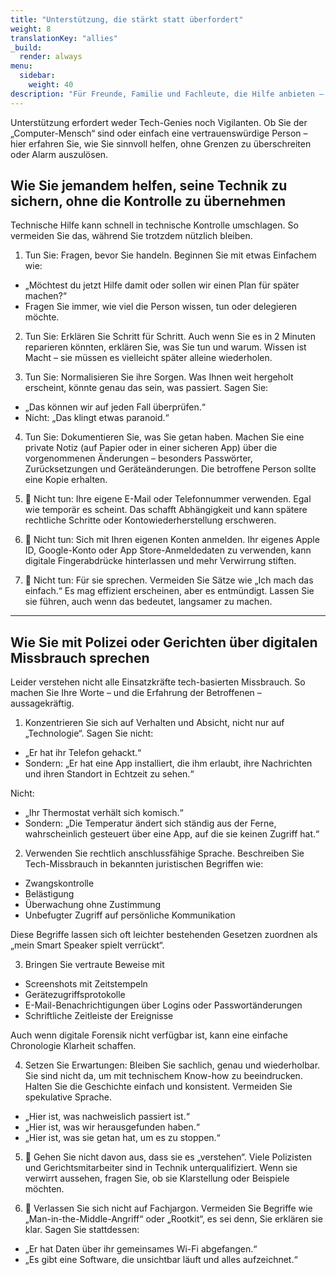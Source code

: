 ```yaml
---
title: "Unterstützung, die stärkt statt überfordert"
weight: 8
translationKey: "allies"
_build:
  render: always
menu:
  sidebar:
    weight: 40
description: "Für Freunde, Familie und Fachleute, die Hilfe anbieten – dieser Abschnitt bietet traumasensible Technik-Tipps, was man sagen sollte (und was nicht), und wie man vermeidet, Dinge unbeabsichtigt zu verschlimmern. Inklusive was man zur Polizei oder vor Gericht mitbringen sollte und wie man digitalen Missbrauch verständlich erklärt."
---
```


Unterstützung erfordert weder Tech-Genies noch Vigilanten. Ob Sie der „Computer-Mensch“ sind oder einfach eine vertrauenswürdige Person – hier erfahren Sie, wie Sie sinnvoll helfen, ohne Grenzen zu überschreiten oder Alarm auszulösen.

## Wie Sie jemandem helfen, seine Technik zu sichern, ohne die Kontrolle zu übernehmen

Technische Hilfe kann schnell in technische Kontrolle umschlagen. So vermeiden Sie das, während Sie trotzdem nützlich bleiben.

1. Tun Sie: Fragen, bevor Sie handeln. Beginnen Sie mit etwas Einfachem wie:

* „Möchtest du jetzt Hilfe damit oder sollen wir einen Plan für später machen?“
* Fragen Sie immer, wie viel die Person wissen, tun oder delegieren möchte.

2. Tun Sie: Erklären Sie Schritt für Schritt. Auch wenn Sie es in 2 Minuten reparieren könnten, erklären Sie, was Sie tun und warum. Wissen ist Macht – sie müssen es vielleicht später alleine wiederholen.

3. Tun Sie: Normalisieren Sie ihre Sorgen. Was Ihnen weit hergeholt erscheint, könnte genau das sein, was passiert. Sagen Sie:

* „Das können wir auf jeden Fall überprüfen.“
* Nicht: „Das klingt etwas paranoid.“

4. Tun Sie: Dokumentieren Sie, was Sie getan haben. Machen Sie eine private Notiz (auf Papier oder in einer sicheren App) über die vorgenommenen Änderungen – besonders Passwörter, Zurücksetzungen und Geräteänderungen. Die betroffene Person sollte eine Kopie erhalten.

5. 🚫 Nicht tun: Ihre eigene E-Mail oder Telefonnummer verwenden. Egal wie temporär es scheint. Das schafft Abhängigkeit und kann spätere rechtliche Schritte oder Kontowiederherstellung erschweren.

6. 🚫 Nicht tun: Sich mit Ihren eigenen Konten anmelden. Ihr eigenes Apple ID, Google-Konto oder App Store-Anmeldedaten zu verwenden, kann digitale Fingerabdrücke hinterlassen und mehr Verwirrung stiften.

7. 🚫 Nicht tun: Für sie sprechen. Vermeiden Sie Sätze wie „Ich mach das einfach.“ Es mag effizient erscheinen, aber es entmündigt. Lassen Sie sie führen, auch wenn das bedeutet, langsamer zu machen.

---

## Wie Sie mit Polizei oder Gerichten über digitalen Missbrauch sprechen

Leider verstehen nicht alle Einsatzkräfte tech-basierten Missbrauch. So machen Sie Ihre Worte – und die Erfahrung der Betroffenen – aussagekräftig.

1. Konzentrieren Sie sich auf Verhalten und Absicht, nicht nur auf „Technologie“. Sagen Sie nicht:

* „Er hat ihr Telefon gehackt.“
* Sondern: „Er hat eine App installiert, die ihm erlaubt, ihre Nachrichten und ihren Standort in Echtzeit zu sehen.“

Nicht:

* „Ihr Thermostat verhält sich komisch.“
* Sondern: „Die Temperatur ändert sich ständig aus der Ferne, wahrscheinlich gesteuert über eine App, auf die sie keinen Zugriff hat.“

2. Verwenden Sie rechtlich anschlussfähige Sprache. Beschreiben Sie Tech-Missbrauch in bekannten juristischen Begriffen wie:

* Zwangskontrolle
* Belästigung
* Überwachung ohne Zustimmung
* Unbefugter Zugriff auf persönliche Kommunikation

Diese Begriffe lassen sich oft leichter bestehenden Gesetzen zuordnen als „mein Smart Speaker spielt verrückt“.

3. Bringen Sie vertraute Beweise mit

* Screenshots mit Zeitstempeln
* Gerätezugriffsprotokolle
* E-Mail-Benachrichtigungen über Logins oder Passwortänderungen
* Schriftliche Zeitleiste der Ereignisse

Auch wenn digitale Forensik nicht verfügbar ist, kann eine einfache Chronologie Klarheit schaffen.

4. Setzen Sie Erwartungen: Bleiben Sie sachlich, genau und wiederholbar. Sie sind nicht da, um mit technischem Know-how zu beeindrucken. Halten Sie die Geschichte einfach und konsistent. Vermeiden Sie spekulative Sprache.

* „Hier ist, was nachweislich passiert ist.“
* „Hier ist, was wir herausgefunden haben.“
* „Hier ist, was sie getan hat, um es zu stoppen.“

5. 🚫 Gehen Sie nicht davon aus, dass sie es „verstehen“. Viele Polizisten und Gerichtsmitarbeiter sind in Technik unterqualifiziert. Wenn sie verwirrt aussehen, fragen Sie, ob sie Klarstellung oder Beispiele möchten.

6. 🚫 Verlassen Sie sich nicht auf Fachjargon. Vermeiden Sie Begriffe wie „Man-in-the-Middle-Angriff“ oder „Rootkit“, es sei denn, Sie erklären sie klar. Sagen Sie stattdessen:

* „Er hat Daten über ihr gemeinsames Wi-Fi abgefangen.“
* „Es gibt eine Software, die unsichtbar läuft und alles aufzeichnet.“
